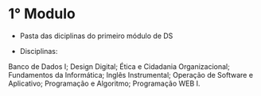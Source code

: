 # 1° Modulo

- Pasta das diciplinas do primeiro módulo de DS 

- Disciplinas: 

Banco de Dados I;
Design Digital;
Ética e Cidadania Organizacional;
Fundamentos da Informática;
Inglês Instrumental;
Operação de Software e Aplicativo;
Programação e Algoritmo;
Programação WEB I.
